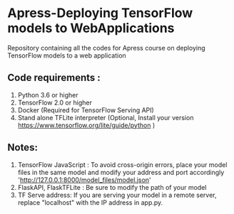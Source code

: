 # Apress-Deploying TensorFlow models to WebApplications
Repository containing all the codes for Apress course on deploying TensorFlow models to a web application 

## Code requirements : 
1) Python 3.6 or higher 
2) TensorFlow 2.0 or higher 
3) Docker (Required for TensorFlow Serving API) 
4) Stand alone TFLite interpreter (Optional,  Install your version https://www.tensorflow.org/lite/guide/python ) 



## Notes:
1) TensorFlow JavaScript : To avoid cross-origin errors, place your model files in the same model and modify your address and port accordingly 'http://127.0.0.1:8000/model_files/model.json'
2) FlaskAPI, FlaskTFLite : Be sure to modify the path of your model 
3) TF Serve address: If you are serving your model in a remote server, replace "localhost" with the IP address in app.py.
